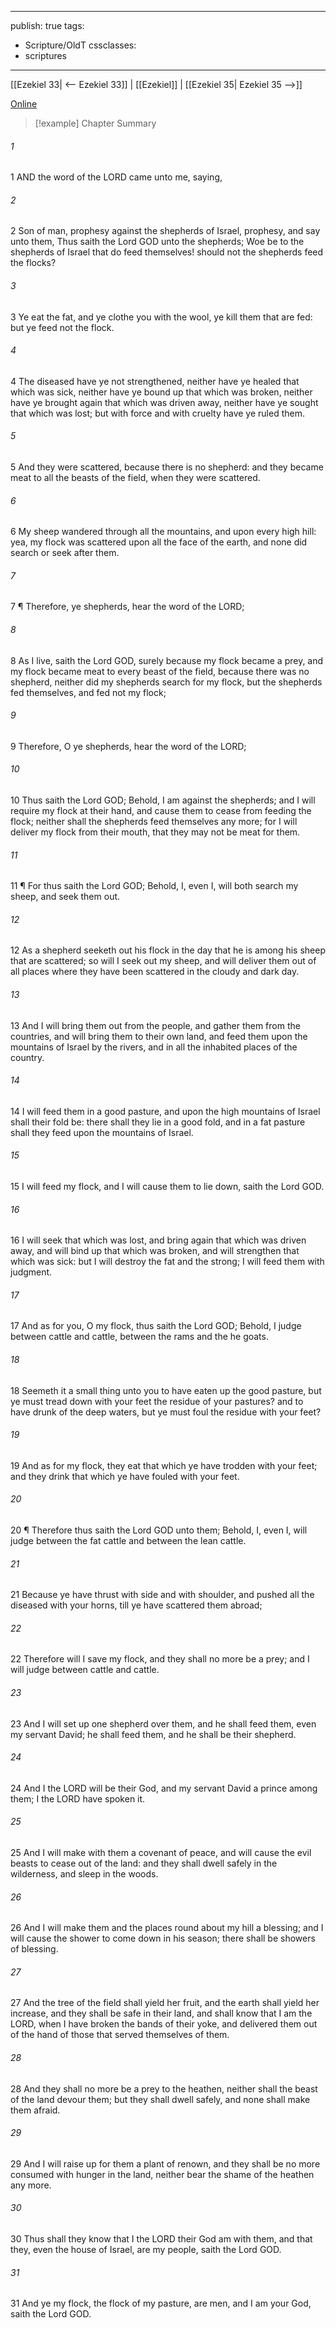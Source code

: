 

---
publish: true
tags:
  - Scripture/OldT
cssclasses:
  - scriptures
---
[[Ezekiel 33| <-- Ezekiel 33]] | [[Ezekiel]] | [[Ezekiel 35| Ezekiel 35 -->]]

[Online](https://churchofjesuschrist.org/study/scriptures/ot/ezek/34?lang=eng)

>[!example] Chapter Summary
>
###### 1
1 AND the word of the LORD came unto me, saying,
###### 2
2 Son of man, prophesy against the shepherds of Israel, prophesy, and say unto them, Thus saith the Lord GOD unto the shepherds; Woe be to the shepherds of Israel that do feed themselves!  should not the shepherds feed the flocks?
###### 3
3 Ye eat the fat, and ye clothe you with the wool, ye kill them that are fed: but ye feed not the flock.
###### 4
4 The diseased have ye not strengthened, neither have ye healed that which was sick, neither have ye bound up that which was broken, neither have ye brought again that which was driven away, neither have ye sought that which was lost; but with force and with cruelty have ye ruled them.
###### 5
5 And they were scattered, because there is no shepherd: and they became meat to all the beasts of the field, when they were scattered.
###### 6
6 My sheep wandered through all the mountains, and upon every high hill: yea, my flock was scattered upon all the face of the earth, and none did search or seek after them.
###### 7
7 ¶ Therefore, ye shepherds, hear the word of the LORD;
###### 8
8 As I live, saith the Lord GOD, surely because my flock became a prey, and my flock became meat to every beast of the field, because there was no shepherd, neither did my shepherds search for my flock, but the shepherds fed themselves, and fed not my flock;
###### 9
9 Therefore, O ye shepherds, hear the word of the LORD;
###### 10
10 Thus saith the Lord GOD; Behold, I am against the shepherds; and I will require my flock at their hand, and cause them to cease from feeding the flock; neither shall the shepherds feed themselves any more; for I will deliver my flock from their mouth, that they may not be meat for them.
###### 11
11 ¶ For thus saith the Lord GOD; Behold, I, even I, will both search my sheep, and seek them out.
###### 12
12 As a shepherd seeketh out his flock in the day that he is among his sheep that are scattered; so will I seek out my sheep, and will deliver them out of all places where they have been scattered in the cloudy and dark day.
###### 13
13 And I will bring them out from the people, and gather them from the countries, and will bring them to their own land, and feed them upon the mountains of Israel by the rivers, and in all the inhabited places of the country.
###### 14
14 I will feed them in a good pasture, and upon the high mountains of Israel shall their fold be: there shall they lie in a good fold, and in a fat pasture shall they feed upon the mountains of Israel.
###### 15
15 I will feed my flock, and I will cause them to lie down, saith the Lord GOD.
###### 16
16 I will seek that which was lost, and bring again that which was driven away, and will bind up that which was broken, and will strengthen that which was sick: but I will destroy the fat and the strong; I will feed them with judgment.
###### 17
17 And as for you, O my flock, thus saith the Lord GOD; Behold, I judge between cattle and cattle, between the rams and the he goats.
###### 18
18 Seemeth it a small thing unto you to have eaten up the good pasture, but ye must tread down with your feet the residue of your pastures?  and to have drunk of the deep waters, but ye must foul the residue with your feet?
###### 19
19 And as for my flock, they eat that which ye have trodden with your feet; and they drink that which ye have fouled with your feet.
###### 20
20 ¶ Therefore thus saith the Lord GOD unto them; Behold, I, even I, will judge between the fat cattle and between the lean cattle.
###### 21
21 Because ye have thrust with side and with shoulder, and pushed all the diseased with your horns, till ye have scattered them abroad;
###### 22
22 Therefore will I save my flock, and they shall no more be a prey; and I will judge between cattle and cattle.
###### 23
23 And I will set up one shepherd over them, and he shall feed them, even my servant David; he shall feed them, and he shall be their shepherd.
###### 24
24 And I the LORD will be their God, and my servant David a prince among them; I the LORD have spoken it.
###### 25
25 And I will make with them a covenant of peace, and will cause the evil beasts to cease out of the land: and they shall dwell safely in the wilderness, and sleep in the woods.
###### 26
26 And I will make them and the places round about my hill a blessing; and I will cause the shower to come down in his season; there shall be showers of blessing.
###### 27
27 And the tree of the field shall yield her fruit, and the earth shall yield her increase, and they shall be safe in their land, and shall know that I am the LORD, when I have broken the bands of their yoke, and delivered them out of the hand of those that served themselves of them.
###### 28
28 And they shall no more be a prey to the heathen, neither shall the beast of the land devour them; but they shall dwell safely, and none shall make them afraid.
###### 29
29 And I will raise up for them a plant of renown, and they shall be no more consumed with hunger in the land, neither bear the shame of the heathen any more.
###### 30
30 Thus shall they know that I the LORD their God am with them, and that they, even the house of Israel, are my people, saith the Lord GOD.
###### 31
31 And ye my flock, the flock of my pasture, are men, and I am your God, saith the Lord GOD.



